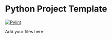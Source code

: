 # Python Project Template

[![Pylint](https://github.com/guionardo/python-template/actions/workflows/pylint.yml/badge.svg)](https://github.com/guionardo/python-template/actions/workflows/pylint.yml)

Add your files here